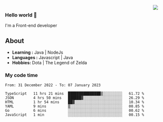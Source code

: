 <img align='right' src="https://github-readme-stats.vercel.app/api?username=jumodada&show_icons=true&theme=vue">

### Hello world 👋

I'm a Front-end developer 
    
## About
-  **Learning :** Java | NodeJs
-  **Languages :** Javascript | Java
-  **Hobbies:** Dota | The Legend of Zelda

### My code time

<!--START_SECTION:waka-->

```text
From: 31 December 2022 - To: 07 January 2023

TypeScript   11 hrs 21 mins  ███████████████▒░░░░░░░░░   61.72 %
JSON         4 hrs 50 mins   ██████▓░░░░░░░░░░░░░░░░░░   26.29 %
HTML         1 hr 54 mins    ██▓░░░░░░░░░░░░░░░░░░░░░░   10.34 %
YAML         9 mins          ▒░░░░░░░░░░░░░░░░░░░░░░░░   00.85 %
Go           6 mins          ░░░░░░░░░░░░░░░░░░░░░░░░░   00.62 %
JavaScript   1 min           ░░░░░░░░░░░░░░░░░░░░░░░░░   00.15 %
```

<!--END_SECTION:waka-->
